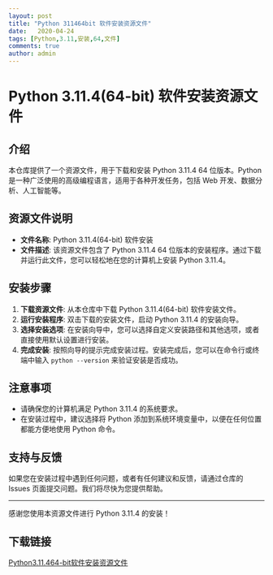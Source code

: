 ```yaml
---
layout: post
title: "Python 311464bit 软件安装资源文件"
date:   2020-04-24
tags: [Python,3.11,安装,64,文件]
comments: true
author: admin
---
```

# Python 3.11.4(64-bit) 软件安装资源文件

## 介绍

本仓库提供了一个资源文件，用于下载和安装 Python 3.11.4 64 位版本。Python 是一种广泛使用的高级编程语言，适用于各种开发任务，包括 Web 开发、数据分析、人工智能等。

## 资源文件说明

- **文件名称**: Python 3.11.4(64-bit) 软件安装
- **文件描述**: 该资源文件包含了 Python 3.11.4 64 位版本的安装程序。通过下载并运行此文件，您可以轻松地在您的计算机上安装 Python 3.11.4。

## 安装步骤

1. **下载资源文件**: 从本仓库中下载 Python 3.11.4(64-bit) 软件安装文件。
2. **运行安装程序**: 双击下载的安装文件，启动 Python 3.11.4 的安装向导。
3. **选择安装选项**: 在安装向导中，您可以选择自定义安装路径和其他选项，或者直接使用默认设置进行安装。
4. **完成安装**: 按照向导的提示完成安装过程。安装完成后，您可以在命令行或终端中输入 `python --version` 来验证安装是否成功。

## 注意事项

- 请确保您的计算机满足 Python 3.11.4 的系统要求。
- 在安装过程中，建议选择将 Python 添加到系统环境变量中，以便在任何位置都能方便地使用 Python 命令。

## 支持与反馈

如果您在安装过程中遇到任何问题，或者有任何建议和反馈，请通过仓库的 Issues 页面提交问题。我们将尽快为您提供帮助。

---

感谢您使用本资源文件进行 Python 3.11.4 的安装！

## 下载链接

[Python3.11.464-bit软件安装资源文件](https://pan.quark.cn/s/4dfdcf9c7199)